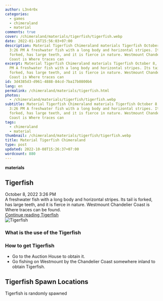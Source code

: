 ```yaml
---
author: L3n4r0x
categories:
  - games
  - chimeraland
  - material
comments: true
cover: /chimeraland/materials/tigerfish/tigerfish.webp
date: 2022-01-16T15:56:03+07:00
description: Material Tigerfish Chimeraland materials Tigerfish October 8, 2022
  3:26 PM A freshwater fish with a long body and horizontal stripes. Its tail is
  forked, has large teeth, and it is fierce in nature. Westmount Chandelier
  Coast is Where traces can
excerpt: Material Tigerfish Chimeraland materials Tigerfish October 8, 2022 3:26
  PM A freshwater fish with a long body and horizontal stripes. Its tail is
  forked, has large teeth, and it is fierce in nature. Westmount Chandelier
  Coast is Where traces can
id: 3d4385d3-d961-4888-84cd-7ba17b0800b6
lang: en
permalink: /chimeraland/materials/tigerfish.html
photos:
  - /chimeraland/materials/tigerfish/tigerfish.webp
subtitle: Material Tigerfish Chimeraland materials Tigerfish October 8, 2022
  3:26 PM A freshwater fish with a long body and horizontal stripes. Its tail is
  forked, has large teeth, and it is fierce in nature. Westmount Chandelier
  Coast is Where traces can
tags:
  - chimeraland
  - material
thumbnail: /chimeraland/materials/tigerfish/tigerfish.webp
title: Material Tigerfish Chimeraland
type: post
updated: 2022-10-08T15:26:37+07:00
wordcount: 880
---
```


<link
  rel="stylesheet"
  href="https://rawcdn.githack.com/dimaslanjaka/Web-Manajemen/870a349/css/bootstrap-5-3-0-alpha3-wrapper.css"
/>
<section id="bootstrap-wrapper">
  <div data-bs-theme="dark">
    <div
      class="row g-0 border rounded overflow-hidden flex-md-row mb-4 shadow-sm position-relative bg-dark text-light"
    >
      <div class="col p-4 d-flex flex-column position-static">
        <strong class="d-inline-block mb-2 text-success">materials</strong>
        <h2 class="mb-0">Tigerfish</h2>
        <div class="mb-1 text-muted">October 8, 2022 3:26 PM</div>
        <div class="mb-2 border p-1">
          A freshwater fish with a long body and horizontal stripes. Its tail is
          forked, has large teeth, and it is fierce in nature. Westmount
          Chandelier Coast is Where traces can be found.
        </div>
        <a
          href="/chimeraland/materials/tigerfish.html"
          class="stretched-link d-none text-primary"
          >Continue reading Tigerfish</a
        >
      </div>
      <div class="col-auto d-none d-md-block d-lg-block">
        <img
          src="https://www.webmanajemen.com/chimeraland/materials/tigerfish/tigerfish.webp"
          alt="Tigerfish"
        />
      </div>
    </div>
    <div class="row">
      <div class="col-lg-6 col-12 mb-2">
        <div class="card">
          <div class="card-body">
            <h3 class="card-title">What is the use of the Tigerfish</h3>
            <div class="card-text"><ul></ul></div>
          </div>
        </div>
      </div>
      <div class="col-lg-6 col-12 mb-2">
        <div class="card">
          <div class="card-body">
            <h3 class="card-title">How to get Tigerfish</h3>
            <div class="card-text">
              <ul>
                <li>Go to the Auction House to obtain it.</li>
                <li>
                  Go fishing on Westmount by the Chandelier Coast somewhere
                  inland to obtain Tigerfish.
                </li>
              </ul>
            </div>
          </div>
        </div>
      </div>
      <div class="col-12 mb-2">
        <h2>Tigerfish Spawn Locations</h2>
        <p>Tigerfish is randomly spawned</p>
      </div>
    </div>
  </div>
</section>